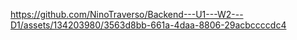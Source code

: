 

https://github.com/NinoTraverso/Backend---U1---W2---D1/assets/134203980/3563d8bb-661a-4daa-8806-29acbccccdc4

